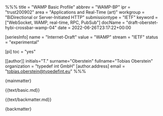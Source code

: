 %%%
title = "WAMP Basic Profile"
abbrev = "WAMP-BP"
ipr = "trust200902"
area = "Applications and Real-Time (art)"
workgroup = "BiDirectional or Server-Initiated HTTP"
submissiontype = "IETF"
keyword = ["WebSocket, WAMP, real-time, RPC, PubSub"]
docName = "draft-oberstet-hybi-crossbar-wamp-04"
date = 2022-06-26T23:17:22+00:00

[seriesInfo]
name = "Internet-Draft"
value = "WAMP"
stream = "IETF"
status = "experimental"

[pi]
toc = "yes"

[[author]]
initials="T."
surname="Oberstein"
fullname="Tobias Oberstein"
organization = "typedef int GmbH"
  [author.address]
  email = "tobias.oberstein@typedefint.eu"
%%%

{mainmatter}

{{text/basic.md}}

{{text/backmatter.md}}

{backmatter}
